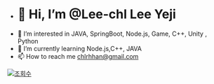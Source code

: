 - # 👋  Hi, I’m @Lee-chl Lee Yeji
- 👀 I’m interested in JAVA, SpringBoot, Node.js, Game, C++, Unity , Python
- 🌱 I’m currently learning Node.js,C++, JAVA
- 📫 How to reach me chlrhhan@gmail.com


[![조회수](https://hits.seeyoufarm.com/api/count/incr/badge.svg?url=https%3A%2F%2Fgithub.com%2FLee-chl&count_bg=%2340ABC2&title_bg=%23726F6F&icon=postwoman.svg&icon_color=%2357976A&title=hits&edge_flat=false)](https://hits.seeyoufarm.com)
<!---
Lee-chl/Lee-chl is a ✨ special ✨ repository because its `README.md` (this file) appears on your GitHub profile.
You can click the Preview link to take a look at your changes.
--->
